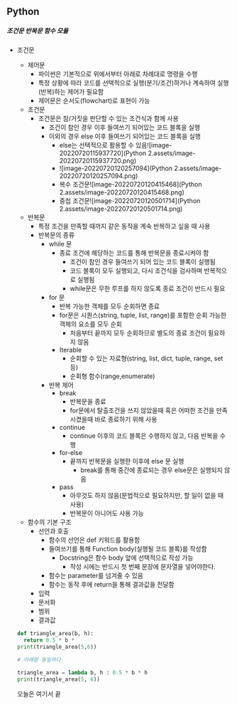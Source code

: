 ## Python

##### 조건문 반복문 함수 모듈

- 조건문
  - 제어문
    - 파이썬은 기본적으로 위에서부터 아래로 차례대로 명령을 수행
    - 특정 상황에 따라 코드를 선택적으로 실행(분기/조건)하거나 계속하여 실행(반복)하는 제어가 필요함
    - 제어문은 순서도(flowchart)로 표현이 가능
  - 조건문
    - 조건문은 참/거짓을 판단할 수 있는 조건식과 함께 사용
      - 조건이 참인 경우 이후 들여쓰기 되어있는 코드 블록을 실행
      - 이외의 경우 else 이후 들여쓰기 되어있는 코드 블록을 실행
        - else는 선택적으로 활용할 수 있음![image-20220720115937720](Python 2.assets/image-20220720115937720.png)
        - ![image-20220720120257094](Python 2.assets/image-20220720120257094.png)
        - 복수 조건문![image-20220720120415468](Python 2.assets/image-20220720120415468.png)
        - 중첩  조건문![image-20220720120501714](Python 2.assets/image-20220720120501714.png)
  - 반복문
    - 특정 조건을 만족할 때까지 같은 동작을 계속 반복하고 싶을 때 사용
    - 반복문의 종류
      - while 문
        - 종료 조건에 해당하는 코드를 통해 반복문을 종료시켜야 함
          - 조건이 참인 경우 들여쓰기 되어 있는 코드 블록이 실행됨
          - 코드 블록이 모두 실행되고, 다시 조건식을 검사하며 반복적으로 실행됨
          - while문은 무한 루프를 하지 않도록 종료 조건이 반드시 필요
      - for 문
        - 반복 가능한 객체를 모두 순회하면 종료
        - for문은 시퀀스(string, tuple, list, range)를 포함한 순회 가능한 객체의 요소를 모두 순회
          - 처음부터 끝까지 모두 순회하므로 별도의 종료 조건이 필요하지 않음
        - Iterable
          - 순회할 수 있는 자료형(string, list, dict, tuple, range, set 등)
          - 순회형 함수(range,enumerate)
      - 반복 제어
        - break
          - 반복문을 종료
          - for문에서 탈출조건을 쓰지 않았을때 혹은 어떠한 조건을 만족시켰을때 바로 종료하기 위해 사용
        - continue
          - continue 이후의 코드 블록은 수행하지 않고, 다음 반복을 수행
        - for-else
          - 끝까지 반복문을 실행한 이후에 else 문 실행
            - break를 통해 중간에 종료되는 경우 else문은 실행되지 않음
        - pass
          - 아무것도 하지 않음(문법적으로 필요하지만, 할 일이 없을 때 사용)
          - 반복문이 아니어도 사용 가능
  - 함수의 기본 구조
    - 선언과 호출
      - 함수의 선언은 def 키워드를 활용함
      - 들여쓰기를 통해 Function body(실행될 코드 블록)를 작성함
        - Docstring은 함수 body 앞에 선택적으로 작성 가능
          - 작성 시에는 반드시 첫 번째 문장에 문자열을 넣어야한다.
      - 함수는 parameter를 넘겨줄 수 있음
      - 함수는 동작 후에 return을 통해 결과값을 전달함
    - 입력
    - 문서화
    - 범위
    - 결과값

  ```python
  def triangle_area(b, h):
    return 0.5 * b *
  print(triangle_area(5,6))

  # 아래랑 동일하다.

  triangle_area = lambda b, h : 0.5 * b * h
  print(triangle_area(5, 6))
  ```

  오늘은 여기서 끝
